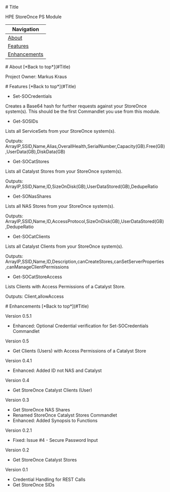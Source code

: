 <a name="Title">
# Title

HPE StoreOnce PS Module

|Navigation|
|-----------------|
|[About](#About)|
|[Features](#Features)|
|[Enhancements](#Enhancements)|


<a name="About">
# About
[*Back to top*](#Title)

Project Owner: Markus Kraus


<a name="Features">
# Features
[*Back to top*](#Title)

* Set-SOCredentials

Creates a Base64 hash for further requests against your StoreOnce system(s).
This should be the first Commandlet you use from this module.

* Get-SOSIDs

Lists all ServiceSets from your StoreOnce system(s).

Outputs: ArrayIP,SSID,Name,Alias,OverallHealth,SerialNumber,Capacity(GB).Free(GB),UserData(GB),DiskData(GB)

* Get-SOCatStores

Lists all Catalyst Stores from your StoreOnce system(s).

Outputs: ArrayIP,SSID,Name,ID,SizeOnDisk(GB),UserDataStored(GB),DedupeRatio

* Get-SONasShares

Lists all NAS Stores from your StoreOnce system(s).

Outputs: ArrayIP,SSID,Name,ID,AccessProtocol,SizeOnDisk(GB),UserDataStored(GB),DedupeRatio

* Get-SOCatClients

Lists all Catalyst Clients from your StoreOnce system(s).

Outputs: ArrayIP,SSID,Name,ID,Description,canCreateStores,canSetServerProperties,canManageClientPermissions

* Get-SOCatStoreAccess

Lists Clients with Access Permissions of a Catalyst Store.

Outputs: Client,allowAccess

<a name="Enhancements">
# Enhancements
[*Back to top*](#Title)

Version 0.5.1
+ Enhanced: Optional Credential verification for Set-SOCredentials Commandlet

Version 0.5
+ Get Clients (Users) with Access Permissions of a Catalyst Store

Version 0.4.1
+ Enhanced: Added ID not NAS and Catalyst

Version 0.4
+ Get StoreOnce Catalyst Clients (User)

Version 0.3
+ Get StoreOnce NAS Shares
+ Renamed StoreOnce Catalyst Stores Commandlet
+ Enhanced: Added Synopsis to Functions

Version 0.2.1
+ Fixed: Issue #4 - Secure Password Input

Version 0.2
+ Get StoreOnce Catalyst Stores

Version 0.1
+ Credential Handling for REST Calls
+ Get StoreOnce SIDs

